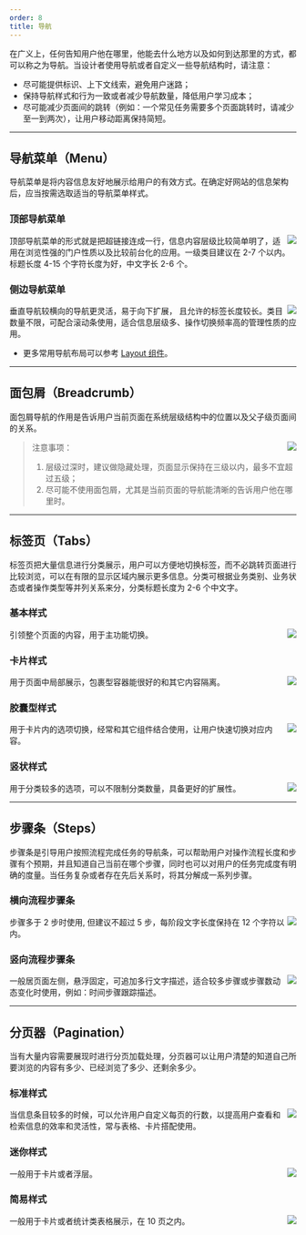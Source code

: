 ```yaml
---
order: 8
title: 导航
---
```


在广义上，任何告知用户他在哪里，他能去什么地方以及如何到达那里的方式，都可以称之为导航。当设计者使用导航或者自定义一些导航结构时，请注意：

- 尽可能提供标识、上下文线索，避免用户迷路；
- 保持导航样式和行为一致或者减少导航数量，降低用户学习成本；
- 尽可能减少页面间的跳转（例如：一个常见任务需要多个页面跳转时，请减少至一到两次），让用户移动距离保持简短。

---

## 导航菜单（Menu）

导航菜单是将内容信息友好地展示给用户的有效方式。在确定好网站的信息架构后，应当按需选取适当的导航菜单样式。

### 顶部导航菜单

<img class="preview-img no-padding" align="right" src="https://os.alipayobjects.com/rmsportal/CHLsYZJzIISKiFegqrXQ.png">

顶部导航菜单的形式就是把超链接连成一行，信息内容层级比较简单明了，适用在浏览性强的门户性质以及比较前台化的应用。一级类目建议在 2-7 个以内。标题长度 4-15 个字符长度为好，中文字长 2-6 个。

### 侧边导航菜单

<img class="preview-img no-padding" align="right" src="https://os.alipayobjects.com/rmsportal/iSgvIOKsqAdpJUeHVnnl.png">

垂直导航较横向的导航更灵活，易于向下扩展， 且允许的标签长度较长。类目数量不限，可配合滚动条使用，适合信息层级多、操作切换频率高的管理性质的应用。

- 更多常用导航布局可以参考 [Layout 组件](/components/layout/)。

---

## 面包屑（Breadcrumb）

面包屑导航的作用是告诉用户当前页面在系统层级结构中的位置以及父子级页面间的关系。

<img class="preview-img no-padding" align="right" src="https://os.alipayobjects.com/rmsportal/uJPTOTAzNbKEfBKJbZmG.png">

> 注意事项：
> 1. 层级过深时，建议做隐藏处理，页面显示保持在三级以内，最多不宜超过五级；
> 2. 尽可能不使用面包屑，尤其是当前页面的导航能清晰的告诉用户他在哪里时。

---

## 标签页（Tabs）

标签页把大量信息进行分类展示，用户可以方便地切换标签，而不必跳转页面进行比较浏览，可以在有限的显示区域内展示更多信息。分类可根据业务类别、业务状态或者操作类型等并列关系来分，分类标题长度为 2-6 个中文字。

### 基本样式

<img class="preview-img no-padding" align="right" src="https://os.alipayobjects.com/rmsportal/DIrWhQPjVkVXMTurmFtj.png">

引领整个页面的内容，用于主功能切换。

### 卡片样式

<img class="preview-img no-padding" align="right" src="https://os.alipayobjects.com/rmsportal/qUhhphhCUqcTBQuryPVz.png">

用于页面中局部展示，包裹型容器能很好的和其它内容隔离。

### 胶囊型样式

<img class="preview-img no-padding" align="right" src="https://os.alipayobjects.com/rmsportal/JGxYplcbVQZiDBFUKnDa.png" description="一般用于小版块内，或与基本样式、卡片样式搭配使用。">

用于卡片内的选项切换，经常和其它组件结合使用，让用户快速切换对应内容。

### 竖状样式

<img class="preview-img no-padding" align="right" src="https://os.alipayobjects.com/rmsportal/HcKwSTAlBhXwJBmrILoj.png">

用于分类较多的选项，可以不限制分类数量，具备更好的扩展性。

---

## 步骤条（Steps）

步骤条是引导用户按照流程完成任务的导航条，可以帮助用户对操作流程长度和步骤有个预期，并且知道自己当前在哪个步骤，同时也可以对用户的任务完成度有明确的度量。当任务复杂或者存在先后关系时，将其分解成一系列步骤。

### 横向流程步骤条

<img class="preview-img no-padding" align="right" src="https://os.alipayobjects.com/rmsportal/lPqKbrGtQTqzzdwofzok.png">

步骤多于 2 步时使用, 但建议不超过 5 步，每阶段文字长度保持在 12 个字符以内。

### 竖向流程步骤条

<img class="preview-img no-padding" align="right" src="https://os.alipayobjects.com/rmsportal/gYnwqXKtCTaIQnvbhMlo.png">

一般居页面左侧，悬浮固定，可追加多行文字描述，适合较多步骤或步骤数动态变化时使用，例如：时间步骤跟踪描述。

---

## 分页器（Pagination）

当有大量内容需要展现时进行分页加载处理，分页器可以让用户清楚的知道自己所要浏览的内容有多少、已经浏览了多少、还剩余多少。

### 标准样式

<img class="preview-img no-padding" align="right" src="https://os.alipayobjects.com/rmsportal/tarFEzfOZhEYtclFAsJX.png" description="当页数超过 5 页时，可以提供快速跳转页面的功能。">

当信息条目较多的时候，可以允许用户自定义每页的行数，以提高用户查看和检索信息的效率和灵活性，常与表格、卡片搭配使用。

### 迷你样式

<img class="preview-img no-padding" align="right" src="https://os.alipayobjects.com/rmsportal/rIilfwNWTONzxGOWXbVM.png">

一般用于卡片或者浮层。

### 简易样式

<img class="preview-img no-padding" align="right" src="https://os.alipayobjects.com/rmsportal/viUMXhmLoFTqjTgoJNxZ.png">

一般用于卡片或者统计类表格展示，在 10 页之内。
